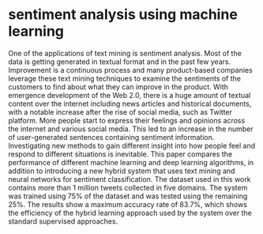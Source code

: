 # sentiment analysis using machine learning
One of the applications of text mining is sentiment analysis. Most of the data is getting generated in textual format and in the past few years. Improvement is a continuous process and many product-based companies leverage these text mining techniques to examine the sentiments of the customers to find about what they can improve in the product.
With emergence development of the Web 2.0, there is a huge amount of textual content over the internet including news articles and historical documents, with a notable increase after the rise of social media, such as Twitter platform. More people start to express their feelings and opinions across the internet and various social media. This led to an increase in the number of user-generated sentences containing sentiment information. Investigating new methods to gain different insight into how people feel and respond to different situations is inevitable. This paper compares the performance of different machine learning and deep learning algorithms, in addition to introducing a new hybrid system that uses text mining and neural networks for sentiment classification. The dataset used in this work contains more than 1 million tweets collected in five domains. The system was trained using 75% of the dataset and was tested using the remaining 25%. The results show a maximum accuracy rate of 83.7%, which shows the efficiency of the hybrid learning approach used by the system over the standard supervised approaches.
